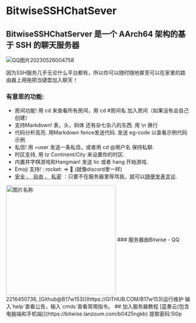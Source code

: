 # BitwiseSSHChatSever
## BitwiseSSHChatServer 是一个 AArch64 架构的基于 SSH 的聊天服务器

![QQ图片20230526004758](https://picdl.sunbangyan.cn/2023/05/26/smc3e.png)

因为SSH服务几乎无论什么平台都有，所以你可以随时随地甚至可以在家里的路由器上用拖把当键盘加入聊天！
### 有意思的功能:
- 房间功能! 用 cd 来查看所有房间，用 cd #房间名 加入房间（如果没有会自己创建）
- 支持Markdown! 表，头，斜体 还有杂七杂八的东西. 用 \n 换行
- 代码分析高亮. 用Markdown fence发送代码. 发送 eg-code 以查看示例代码示例
- 私信! 用 =user <msg> 发送一条私信，或者用 cd @用户名 保持私聊.
- 时区支持, 用 tz Continent/City 来设置你的时区.
- 内置井字棋游戏和Hangman! 发送 tic 或者 hang <word>开始游戏.
- Emoji 支持! : rocket: => 🚀  (就像discord里一样)
-  <abbr title="Hyper Text Markup Language">安全 、 自由 、 私密</abbr> ：只要不在服务器里辱骂我，就可以<abbr title="World Wide Web Consortium">随便发表言论</abbr>.
<img src="https://picdl.sunbangyan.cn/2023/05/26/j3ojx.png" width = "300" height = "300" alt="图片名称" align=center />
### 服务器由Bitwise - QQ 2216450736, [Github@B17w153)](https://GITHUB.COM/B17w153)运行维护
输入`help`查看公告，输入`cmds`查看常用指令。
## 加入服务器教程
[蓝奏云(包含电脑端和手机端)](https://bitwise.lanzoum.com/b0425ngkb) 提取密码:5l0p
